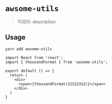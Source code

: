 # `awsome-utils`

> TODO: description

## Usage

```shell
yarn add awsome-utils
```

```tsx
import React from 'react';
import { thousandFormat } from 'awsome-utils';

export default () => {
  return (
    <div>
      <span>{thousandFormat(12312312)}</span>
    </div>
  )
}
```
